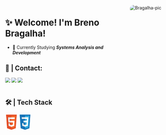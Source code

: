 <img align="right" alt="Bragalha-pic" height="250" style="border-radius:10px;" src="https://media.giphy.com/media/citBl9yPwnUOs/giphy.gif">

# ✨ Welcome! I'm Breno Bragalha!
- 📖 Currently Studying ***Systems Analysis and Development***

## 📧 | Contact:

<div> 
    <a href="https://www.linkedin.com/in/breno-bragalha-61169a266/" target="_blank"><img src="https://img.shields.io/badge/-LinkedIn-%230077B5?style=for-the-badge&logo=linkedin&logoColor=white" target="_blank"></a> 
    <a href="https://www.instagram.com/brenobragalha/" target="_blank"><img src="https://img.shields.io/badge/-Instagram-%23E4405F?style=for-the-badge&logo=instagram&logoColor=white" target="_blank"></a>
    <a href="https://twitter.com/BrenoBragalha" target="_blank"><img src="https://img.shields.io/badge/Twitter-%231DA1F2.svg?style=for-the-badge&logo=Twitter&logoColor=white" target="_blank"></a>
</div><br>

## 🛠 | Tech Stack

<div style="display: inline_block">
  <img align="center" alt="Bragalha-HTML" height="50" width="40" src="https://raw.githubusercontent.com/devicons/devicon/master/icons/html5/html5-original.svg">
  <img align="center" alt="Bragalha-CSS" height="50" width="40" src="https://raw.githubusercontent.com/devicons/devicon/master/icons/css3/css3-original.svg">
</div>
